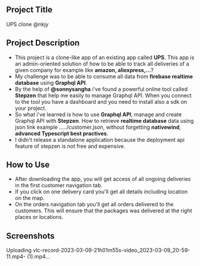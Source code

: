 ## Project Title
UPS clone @nkjy
## Project Description
* This project is a clone-like app of an existing app called **UPS**. This app is an admin-oriented solution of how to be able to track all deliveries of a given company for example like **amazon, aliexpress,...**?
* My challenge was to be able to consume all data from **firebase realtime database** using **Graphql API**.
* By the help of **@sonnysangha** i've found a powerful online tool called **Stepzen** that help me easily to manage Graphql API. When you connect to the tool you have a dashboard and you need to install also a sdk on your project.
* So what i've learned is how to use **Graphql API**, manage and create Graphql API with **Stepzen**. How to retrieve **realtime database** data using json link example ...../customer.json, without forgetting **nativewind**, **advanced Typescript best practives**.
* I didn't release a standalone application because the deployment api feature of stepzen is not free and expensive.
## How to Use
* After downloading the app, you will get access of all ongoing deliveries in the first customer navigation tab.
* If you click on one delivery card you'll get all details including location on the map.
* On the orders navigation tab you'll get all orders delivered to the customers. This will ensure that the packages was delivered at the right places or locations.
## Screenshots

Uploading vlc-record-2023-03-09-21h01m55s-video_2023-03-09_20-59-11.mp4- (1).mp4…
